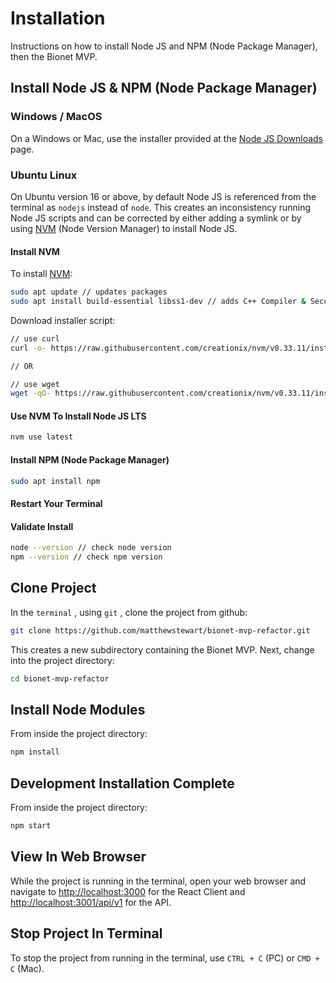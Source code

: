 # Installation
Instructions on how to install Node JS and NPM (Node Package Manager), then the Bionet MVP.

## Install Node JS & NPM (Node Package Manager)

### Windows / MacOS
On a Windows or Mac, use the installer provided at the [Node JS Downloads](https://nodejs.org/en/download/) page. 

### Ubuntu Linux
On Ubuntu version 16 or above, by default Node JS is referenced from the terminal as ```nodejs``` instead of ```node```. This creates an inconsistency running Node JS scripts and can be corrected by either adding a symlink or by using [NVM](https://github.com/creationix/nvm/blob/master/README.md) (Node Version Manager) to install Node JS. 

#### Install NVM
To install [NVM](https://github.com/creationix/nvm/blob/master/README.md):
```bash
sudo apt update // updates packages
sudo apt install build-essential libss1-dev // adds C++ Compiler & Secure Sockets Layer Toolkit
```
Download installer script:
```bash
// use curl
curl -o- https://raw.githubusercontent.com/creationix/nvm/v0.33.11/install.sh | bash

// OR

// use wget
wget -qO- https://raw.githubusercontent.com/creationix/nvm/v0.33.11/install.sh | bash
```

#### Use NVM To Install Node JS LTS
```bash
nvm use latest
```

#### Install NPM (Node Package Manager)
```bash
sudo apt install npm
```

#### Restart Your Terminal

#### Validate Install
```bash
node --version // check node version
npm --version // check npm version
```

## Clone Project
In the `terminal` , using `git` , clone the project from github:
```bash
git clone https://github.com/matthewstewart/bionet-mvp-refactor.git
```
This creates a new subdirectory containing the Bionet MVP. Next, change into the project directory:
```bash
cd bionet-mvp-refactor
```

## Install Node Modules
From inside the project directory:
```bash
npm install 
```

## Development Installation Complete
From inside the project directory:
```bash
npm start
```

## View In Web Browser
While the project is running in the terminal, open your web browser and navigate to [http://localhost:3000](http://localhost:3000) for the React Client and [http://localhost:3001/api/v1](http://localhost:3001/api/v1) for the API.

## Stop Project In Terminal
To stop the project from running in the terminal, use `CTRL + C` (PC) or `CMD + C` (Mac).
